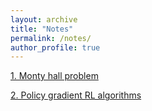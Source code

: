 ```yaml
---
layout: archive
title: "Notes"
permalink: /notes/
author_profile: true
---
```



[1. Monty hall problem](https://github.com/mingmingqiu/mingmingqiu.github.io/blob/master/_blogs/1_monty_hall.md)

[2. Policy gradient RL algorithms](https://lilianweng.github.io/posts/2018-04-08-policy-gradient/)





